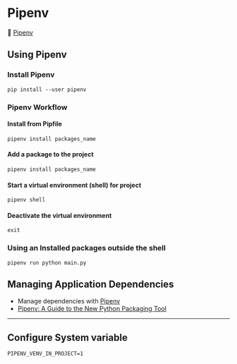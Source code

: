 # Pipenv

:link: [Pipenv](https://pipenv.pypa.io/en/latest/)

## Using Pipenv

### Install Pipenv

```shell
pip install --user pipenv
```

### Pipenv Workflow

#### Install from Pipfile

```shell
pipenv install packages_name
```

#### Add a package to the project

```shell
pipenv install packages_name
```

#### Start a virtual environment (shell) for project

```shell
pipenv shell
```

#### Deactivate the virtual environment

```shell
exit
```

### Using an Installed packages outside the shell

```shell
pipenv run python main.py
```

## Managing Application Dependencies

- Manage dependencies with [Pipenv](https://packaging.python.org/tutorials/managing-dependencies/)
- [Pipenv: A Guide to the New Python Packaging Tool](https://realpython.com/pipenv-guide/)

***

## Configure System variable

`PIPENV_VENV_IN_PROJECT=1`

